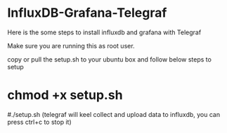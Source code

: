 # InfluxDB-Grafana-Telegraf
Here is the some steps to install influxdb and grafana with Telegraf

Make sure you are running this as root user.

copy or pull the setup.sh to your ubuntu box and follow below steps to setup

# chmod +x setup.sh
#./setup.sh (telegraf will keel collect and upload data to influxdb, you can press ctrl+c to stop it)

